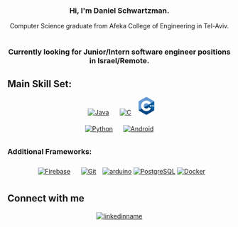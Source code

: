 ### **<div align="center">Hi, I'm Daniel Schwartzman.</div>**  

<div align="center">Computer Science graduate from Afeka College of Engineering in Tel-Aviv.</div>  

<br/>  

### **<div align="center">Currently looking for Junior/Intern software engineer positions in Israel/Remote.</div>** 
 
## Main Skill Set:

<div align="center"> 
<a href="https://www.java.com/" target="_blank"><img style="margin: 10px" src="https://profilinator.rishav.dev/skills-assets/java-original-wordmark.svg" alt="Java" height="50" /></a>  
<a href="https://www.open-std.org/jtc1/sc22/wg14/" target="_blank"><img style="margin: 10px" src="https://profilinator.rishav.dev/skills-assets/c-original.svg" alt="C" height="50" /></a>
<a href="https://isocpp.org/" target="_blank" rel="noreferrer"> <img src="https://raw.githubusercontent.com/devicons/devicon/master/icons/cplusplus/cplusplus-original.svg" alt="cplusplus" width="40" height="40"/> </a>
</div>

<div align="center">
<a href="https://www.python.org/" target="_blank"><img style="margin: 10px" src="https://profilinator.rishav.dev/skills-assets/python-original.svg" alt="Python" height="50" /></a>  
<a href="https://www.android.com/intl/en_in/" target="_blank"><img style="margin: 10px" src="https://profilinator.rishav.dev/skills-assets/android-original-wordmark.svg" alt="Android" height="50" /></a> 


</div>

### Additional Frameworks:

<div align="center">   
<a href="https://firebase.google.com/" target="_blank"><img style="margin: 10px" src="https://profilinator.rishav.dev/skills-assets/firebase.png" alt="Firebase" height="50" /></a>  
<a href="https://github.com/" target="_blank"><img style="margin: 10px" src="https://profilinator.rishav.dev/skills-assets/git-scm-icon.svg" alt="Git" height="50" /></a>  
<a href="https://www.arduino.cc/" target="_blank" rel="noreferrer"> <img src="https://cdn.worldvectorlogo.com/logos/arduino-1.svg" alt="arduino" width="40" height="40"/></a>
<a href="https://www.postgresql.org/" target="_blank" rel="noreferrer"> <img src="https://www.postgresql.org/media/img/about/press/elephant.png" alt="PostgreSQL" width="40" height="40"/></a>
<a href="https://www.docker.com/" target="_blank" rel="noreferrer"> <img src="https://user-images.githubusercontent.com/25181517/117207330-263ba280-adf4-11eb-9b97-0ac5b40bc3be.png" alt="Docker" width="40" height="40"/></a>
</div>

## Connect with me  
<div align="center">
<a href="https://www.linkedin.com/in/daniel-schwartzman-63336a255/" target="blank"><img align="center" src="https://raw.githubusercontent.com/rahuldkjain/github-profile-readme-generator/master/src/images/icons/Social/linked-in-alt.svg" alt="linkedinname" height="30" width="40" /></a>
</div>  
